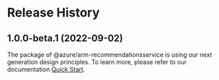 # Release History
    
## 1.0.0-beta.1 (2022-09-02)

The package of @azure/arm-recommendationsservice is using our next generation design principles. To learn more, please refer to our documentation [Quick Start](https://aka.ms/js-track2-quickstart).
